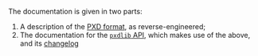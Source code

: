 The documentation is given in two parts:

1. A description of the [PXD format](/docs/pxd/), as reverse-engineered;
2. The documentation for the [`pxdlib` API](/docs/api/), which makes use of the above, and its [changelog](/docs/changelog.md)
